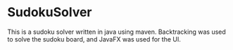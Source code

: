 # SudokuSolver
This is a sudoku solver written in java using maven. Backtracking was used to solve the sudoku board, and JavaFX was used for the UI.  